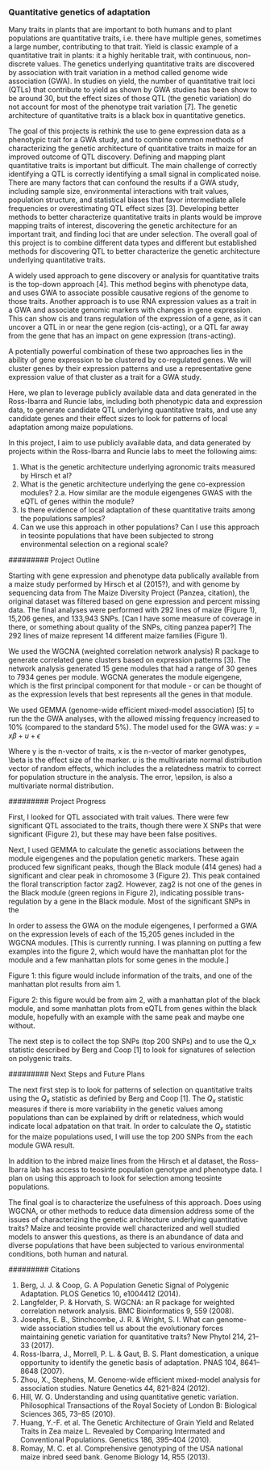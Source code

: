 ###  Quantitative genetics of adaptation

Many traits in plants that are important to both humans and to plant populations are quantitative traits, i.e. there have
multiple genes, sometimes a large number, contributing to that trait. Yield is classic example of a quantitative
trait in plants: it a highly heritable trait, with continuous, non-discrete values. 
The genetics underlying quantitative traits are
discovered by association with trait variation in a method called genome wide association (GWA). In studies on yield,
the number of quantitative trait loci (QTLs) that contribute to yield as shown by GWA studies has been show to be around 30,
but the effect sizes of those QTL (the genetic variation) do not account for most of the phenotype trait variation [7]. 
The genetic architecture of quantitative traits is a black box in quantitative genetics.

The goal of this projects is rethink the use to gene expression data as a phenotypic trait for a GWA study, and
to combine common methods of characterizing the genetic architecture of quantitative traits in maize for an improved outcome
of QTL discovery.
Defining and mapping plant quantitative traits is important but difficult. 
The main challenge of correctly identifying a QTL is correctly identifying a small signal in complicated noise. There are 
many factors that can confound the results if a GWA study, including sample size, environmental interactions with trait
values, population structure, and statistical biases that favor intermediate allele frequencies or overestimating QTL 
effect sizes [3]. Developing better methods to better characterize
quantitative traits in plants would be
improve mapping traits of interest, discovering the genetic architecture for an important trait, and finding loci that
are under selection. The overall goal of this project is to
combine different data types and different but established methods for discovering QTL to better characterize the 
genetic architecture underlying quantitative traits.

A widely used approach to gene discovery or analysis for quantitative traits is the top-down approach [4]. 
This method begins
with phenotype data, and uses GWA to associate possible causative regions of the genome to those traits. 
Another approach is to use RNA expression values as a trait in a GWA and 
associate genomic markers with changes in gene expression. This can show
cis and trans regulation of the expression of a gene, as it can
uncover a QTL in or near the gene region (cis-acting), or a QTL far away from the gene that has an impact on gene expression
(trans-acting). 

A potentially powerful combination of these two approaches lies in the ability of gene expression to be 
clustered by co-regulated genes. We will cluster genes by their expression patterns
and use a representative gene expression value of that cluster as a trait for a 
GWA study.


Here, we
plan to leverage publicly available data and data generated in the Ross-Ibarra and Runcie labs, including both phenotypic
data and expression data,
to generate candidate QTL underlying quantitative traits, and use any candidate
genes and their effect sizes to look for patterns of local adaptation among maize populations.


In this project, I aim to use publicly available data, and data generated by projects within the Ross-Ibarra and Runcie labs
to meet the following aims:

1. What is the genetic architecture underlying agronomic traits measured by Hirsch et al?
2. What is the genetic architecture underlying the gene co-expression modules?
   2.a. How similar are the module eigengenes GWAS with the eQTL of genes within the module?
3. Is there evidence of local adaptation of these quantitative traits among the populations samples?
4. Can we use this approach in other populations? Can I use this approach in teosinte populations that have been subjected to strong environmental selection on a regional scale?

#########
Project Outline

Starting with gene expression and phenotype data publically available from a maize study performed by Hirsch et al (2015?), and
with genome by sequencing data from The Maize Diversity Project (Panzea, citation), the original dataset was filtered based on
gene expression and percent missing data. The final analyses were performed with 292 lines of maize (Figure 1), 15,206 genes,
and 133,943 SNPs. [Can I have some measure of coverage in there, or something about quality of the SNPs, citing panzea paper?]
The 292 lines of maize represent 14 different maize families (Figure 1).

We used the WGCNA (weighted correlation network analysis) R package to generate correlated gene clusters based on expression
patterns [3]. The network analysis generated 15 gene modules that had a range of 30 genes to 7934 genes per module. WGCNA
generates the module eigengene, which is the first principal component for that module - or can be thought of as the 
expression levels that best represents all the genes in that module.

We used GEMMA (genome-wide efficient mixed-model association) [5] to run the the GWA analyses, with the allowed missing 
frequency increased to 10% (compared to the standard 5%). The model used for the GWA was:
$y = x\beta + u + \epsilon$

Where y is the n-vector of traits, x is the n-vector of marker genotypes, \beta is the effect size of the marker. $u$ is the
multivariate normal distribution vector of random effects, which includes the a relatedness matrix to correct for population 
structure in the analysis. The error, \epsilon, is also a multivariate normal distribution.


#########
Project Progress


First, I looked for QTL associated with trait values. There were few significant QTL associated to the traits, though there
were X SNPs that were significant (Figure 2), but these may have been false positives. 


Next, I used GEMMA to calculate the genetic associations between the module eigengenes and the population genetic markers.
These again produced few significant peaks, though the Black module (414 genes) had a significant and clear peak in chromosome
3 (Figure 2). This peak contained the floral transcription factor zag2. However, zag2 is not one of the genes in the Black
module (green regions in Figure 2), indicating possible trans-regulation by a gene in the Black module. Most of the
significant SNPs in the 


In order to assess the GWA on the module eigengenes, I performed a GWA on the expression levels of each of the 15,205 genes
included in the WGCNA modules. [This is currently running. I was planning on putting a few examples into the figure 2, which
would have the manhattan plot for the module and a few manhattan plots for some genes in the module.] 

Figure 1: this figure would include information of the traits, and one of the manhattan plot results from aim 1.

Figure 2: this figure would be from aim 2, with a manhattan plot of the black module, and some manhattan plots from eQTL from
genes within the black module, hopefully with an example with the same peak and maybe one without.

The next step is to collect the top SNPs (top 200 SNPs) and to use the Q_x statistic described by Berg and Coop [1] to look
for signatures of selection on polygenic traits.

#########
Next Steps and Future Plans

The next first step is to look for patterns of selection on quantitative traits using the $Q_x$ statistic as definied by Berg
and Coop [1]. The $Q_x$ statistic measures if there is more variability in the genetic values among populations than can be
explained by drift or relatedness, which would indicate local adpatation on that trait. In order to calculate the $Q_x$
statistic for the maize populations used, I will use the top 200 SNPs from the each module GWA result.  

In addition to the inbred maize lines from the Hirsch et al dataset, the Ross-Ibarra lab has access to teosinte population
genotype and phenotype data. I plan on using this approach to look for selection among teosinte populations. 

The final goal is to characterize the usefulness of this approach. Does using WGCNA, or other methods to reduce data dimension
address some of the issues of characterizing the genetic architecture underlying quantitative traits? Maize and teosinte 
provide well characterized and well studied models to answer this questions, as there is an abundance of data and diverse 
populations that have been subjected to various environmental conditions, both human and natural.

#########
Citations

1. Berg, J. J. & Coop, G. A Population Genetic Signal of Polygenic Adaptation. PLOS Genetics 10, e1004412 (2014).
2. Langfelder, P. & Horvath, S. WGCNA: an R package for weighted correlation network analysis. BMC Bioinformatics 9, 559 (2008).
3. Josephs, E. B., Stinchcombe, J. R. & Wright, S. I. What can genome-wide association studies tell us about the evolutionary forces maintaining genetic variation for quantitative traits? New Phytol 214, 21–33 (2017).
4. Ross-Ibarra, J., Morrell, P. L. & Gaut, B. S. Plant domestication, a unique opportunity to identify the genetic basis of adaptation. PNAS 104, 8641–8648 (2007).
5. Zhou, X., Stephens, M. Genome-wide efficient mixed-model analysis for association studies. Nature Genetics 44, 821-824 (2012). 
6. Hill, W. G. Understanding and using quantitative genetic variation. Philosophical Transactions of the Royal Society of London B: Biological Sciences 365, 73–85 (2010).
7. Huang, Y.-F. et al. The Genetic Architecture of Grain Yield and Related Traits in Zea maize L. Revealed by Comparing Intermated and Conventional Populations. Genetics 186, 395–404 (2010).
8. Romay, M. C. et al. Comprehensive genotyping of the USA national maize inbred seed bank. Genome Biology 14, R55 (2013).






